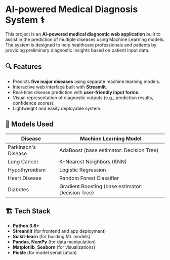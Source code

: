 # AI-powered Medical Diagnosis System ⚕️

This project is an **AI-powered medical diagnostic web application** built to assist in the prediction of multiple diseases using Machine Learning models. The system is designed to help healthcare professionals and patients by providing preliminary diagnostic insights based on patient input data.

## 🔍 Features
- Predicts **five major diseases** using separate machine learning models.
- Interactive web interface built with **Streamlit**.
- Real-time disease prediction with **user-friendly input forms**.
- Visual representation of diagnostic outputs (e.g., prediction results, confidence scores).
- Lightweight and easily deployable system.

## 🧠 Models Used
| Disease                | Machine Learning Model                        |
|------------------------|-----------------------------------------------|
| Parkinson's Disease    | AdaBoost (base estimator: Decision Tree)      |
| Lung Cancer            | K-Nearest Neighbors (KNN)                     |
| Hypothyroidism         | Logistic Regression                           |
| Heart Disease          | Random Forest Classifier                      |
| Diabetes               | Gradient Boosting (base estimator: Decision Tree) |

## 🏗️ Tech Stack
- **Python 3.8+**
- **Streamlit** (for frontend and app deployment)
- **Scikit-learn** (for building ML models)
- **Pandas**, **NumPy** (for data manipulation)
- **Matplotlib**, **Seaborn** (for visualizations)
- **Pickle** (for model serialization)
